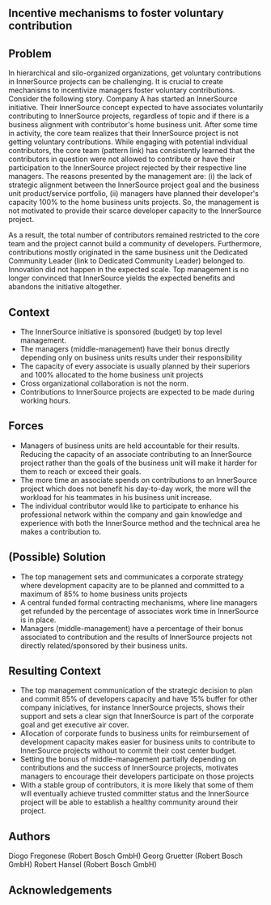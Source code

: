 ## Incentive mechanisms to foster voluntary contribution

## Problem

In hierarchical and silo-organized organizations, get voluntary contributions in InnerSource
projects can be challenging. It is crucial to create  mechanisms to incentivize managers foster
voluntary contributions. Consider the following story. Company A has started an InnerSource 
initiative. Their InnerSource concept expected to have associates voluntarily contributing 
to InnerSource projects, regardless of topic and if there is a business alignment with contributor's
home business unit. 
After some time in activity, the core team realizes that their InnerSource project is not getting 
voluntary contributions. While engaging with potential individual contributors, the 
core team (pattern link) has consistently learned that the contributors in question were
not allowed to contribute or have their participation to the InnerSource project rejected by 
their respective line managers. The reasons presented by the management are: (i) the lack of strategic 
alignment between the InnerSource project goal and the business unit product/service portfolio,
(ii) managers have planned their developer's capacity 100% to the home business units projects.
So, the management is not motivated to provide their scarce developer capacity to the
InnerSource project.

As a result, the total number of contributors remained restricted to the core team and the
project cannot build a community of developers. Furthermore, contributions mostly originated
in the same business unit the Dedicated Community Leader (link to Dedicated Community Leader)
belonged to. Innovation did not happen in the expected scale. Top management is no longer
convinced that InnerSource yields the expected benefits and abandons the initiative altogether.

## Context

- The InnerSource initiative is sponsored (budget) by top level management.
- The managers (middle-management) have their bonus directly depending
only on business units results under their responsibility 
- The capacity of every associate is usually planned by their superiors
and 100% allocated to the home business unit projects
- Cross organizational collaboration is not the norm.
- Contributions to InnerSource projects are expected to be made during working
  hours.

## Forces

- Managers of business units are held accountable for their results. Reducing
  the capacity of an associate contributing to an InnerSource project rather
  than the goals of the business unit will make it harder for them to reach or
  exceed their goals.
- The more time an associate spends on contributions to an InnerSource project
  which does not benefit his day-to-day work, the more will the workload for
  his teammates in his business unit increase.
- The individual contributor would like to participate to enhance his
  professional network within the company and gain knowledge and experience
  with both the InnerSource method and the technical area he makes a
  contribution to.

## (Possible) Solution

- The top management sets and communicates a corporate strategy where development 
  capacity are to be planned and committed to a maximum of 85% to home business units projects
- A central funded formal contracting mechanisms, where line managers get
  refunded by the percentage of associates work time in InnerSource is in place.
- Managers (middle-management) have a percentage of their bonus associated to 
  contribution and the results of InnerSource projects not directly related/sponsored 
  by their business units.

## Resulting Context

- The top management communication of the strategic decision to plan and commit 
  85% of developers capacity and have 15% buffer for other company iniciatives,
  for instance InnerSource projects, shows their support and sets a clear sign
  that InnerSource is part of the corporate goal and get executive air cover.
- Allocation of corporate funds to business units for reimbursement of 
  development capacity makes easier for business units to contribute to InnerSource
  projects without to commit their cost center budget.
- Setting the bonus of middle-management partially depending on contributions and the success 
  of InnerSource projects, motivates managers to encourage their developers participate on those 
  projects 
- With a stable group of contributors, it is more likely that some of them will
  eventually achieve trusted committer status and the InnerSource project will be able
  to establish a healthy community around their project.

## Authors

Diogo Fregonese (Robert Bosch GmbH) 
Georg Gruetter (Robert Bosch GmbH) 
Robert Hansel (Robert Bosch GmbH) 

## Acknowledgements

